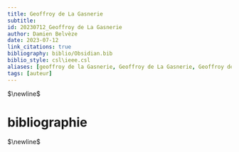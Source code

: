 ```yaml
---
title: Geoffroy de La Gasnerie
subtitle:
id: 20230712_Geoffroy de La Gasnerie
author: Damien Belvèze
date: 2023-07-12
link_citations: true
bibliography: biblio/Obsidian.bib
biblio_style: csl\ieee.csl
aliases: [geoffroy de la Gasnerie, Geoffroy de La Gasnerie, Geoffroy de Lagasnerie, Gasnerie, De la Gasnerie, de Lagasnerie]
tags: [auteur]
---
```




$\newline$
# bibliographie
$\newline$






